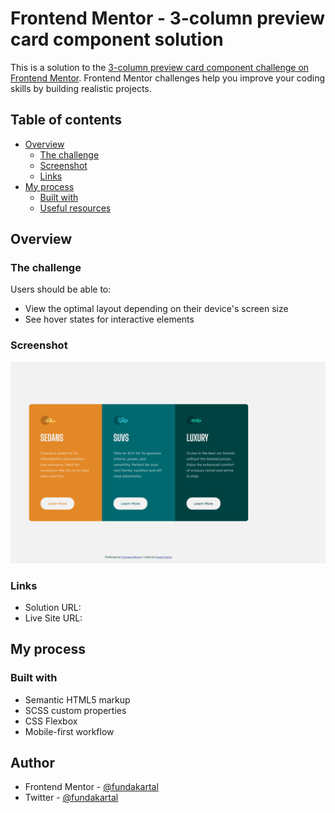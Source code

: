 # Frontend Mentor - 3-column preview card component solution

This is a solution to the [3-column preview card component challenge on Frontend Mentor](https://www.frontendmentor.io/challenges/3column-preview-card-component-pH92eAR2-). Frontend Mentor challenges help you improve your coding skills by building realistic projects. 

## Table of contents

- [Overview](#overview)
  - [The challenge](#the-challenge)
  - [Screenshot](#screenshot)
  - [Links](#links)
- [My process](#my-process)
  - [Built with](#built-with)
  - [Useful resources](#useful-resources)

## Overview

### The challenge

Users should be able to:

- View the optimal layout depending on their device's screen size
- See hover states for interactive elements

### Screenshot

![screenshot](./images/ss.svg)

### Links

- Solution URL: [ ]( )
- Live Site URL: [ ]( )

## My process

### Built with

- Semantic HTML5 markup
- SCSS custom properties
- CSS Flexbox
- Mobile-first workflow

## Author

- Frontend Mentor - [@fundakartal](https://www.frontendmentor.io/profile/fundakartal)
- Twitter - [@fundakartal](https://twitter.com/fundakartaI)